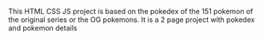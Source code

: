 This HTML CSS JS project is based on the pokedex of the 151 pokemon of the original series or the OG pokemons. It is a 2 page project with pokedex and pokemon details

